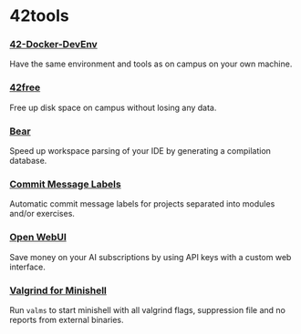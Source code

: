 # 42tools

### [42-Docker-DevEnv](https://github.com/LeaYeh/42-Docker-DevEnv)

Have the same environment and tools as on campus on your own machine.

### [42free](https://github.com/itislu/42free)

Free up disk space on campus without losing any data.

### [Bear](guides/bear)

Speed up workspace parsing of your IDE by generating a compilation database.

### [Commit Message Labels](guides/commit-message-labels)

Automatic commit message labels for projects separated into modules and/or exercises.

### [Open WebUI](guides/open-webui)

Save money on your AI subscriptions by using API keys with a custom web interface.

### [Valgrind for Minishell](guides/valgrind-for-minishell)

Run `valms` to start minishell with all valgrind flags, suppression file and no reports from external binaries.
